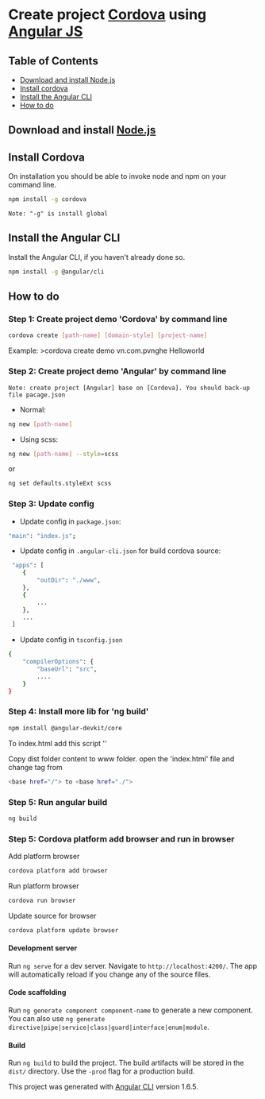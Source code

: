 # Create project [Cordova](https://cordova.apache.org) using [Angular JS](https://github.com/angular/angular-cli)

## Table of Contents

* [Download and install Node.js](#download-and-install-Node.js)
* [Install cordova](#install-cordova)
* [Install the Angular CLI](#install-the-angular-cli)
* [How to do](#how-to-do)

## Download and install [Node.js](https://nodejs.org)
## Install Cordova
On installation you should be able to invoke node and npm on your command line.
```bash
npm install -g cordova
```

`Note: "-g" is install global` 
## Install the Angular CLI
Install the Angular CLI, if you haven't already done so.
```bash
npm install -g @angular/cli
```

## How to do
### Step 1: Create project demo 'Cordova' by command line
```bash
cordova create [path-name] [domain-style] [project-name]
```

Example: >cordova create demo vn.com.pvnghe Helloworld

### Step 2: Create project demo 'Angular' by command line
`Note: create project [Angular] base on [Cordova]. You should back-up file pacage.json`
- Normal:
```bash
ng new [path-name]
```
- Using scss:
```bash
ng new [path-name] --style=scss
```
or 
```bash
ng set defaults.styleExt scss
```

### Step 3: Update config
- Update config in `package.json`:
```bash
"main": "index.js";
```

- Update config in `.angular-cli.json` for build cordova source:
```bash
 "apps": [
    {
        "outDir": "./www",
    },
    {
        ...
    },
    ...
 ]
```
- Update config in `tsconfig.json`
```bash
{
    "compilerOptions": {
        "baseUrl": "src",
        ....
    }
}
```

### Step 4: Install more lib for 'ng build'
```bash
npm install @angular-devkit/core
```
To index.html add this script '<script type=”text/javascript” src=”cordova.js”></script>'

Copy dist folder content to www folder. open the 'index.html' file and change <base> tag from
```bash
<base href="/"> to <base href="./"> 
```
### Step 5: Run angular build
```bash
ng build
```
### Step 5: Cordova platform add browser and run in browser
Add platform browser
```bash
cordova platform add browser
```

Run platform browser
```bash
cordova run browser
```
Update source for browser
```bash
cordova platform update browser
```



#### Development server
Run `ng serve` for a dev server. Navigate to `http://localhost:4200/`. The app will automatically reload if you change any of the source files.

#### Code scaffolding
Run `ng generate component component-name` to generate a new component. You can also use `ng generate directive|pipe|service|class|guard|interface|enum|module`.

#### Build
Run `ng build` to build the project. The build artifacts will be stored in the `dist/` directory. Use the `-prod` flag for a production build.


This project was generated with [Angular CLI](https://github.com/angular/angular-cli) version 1.6.5.
